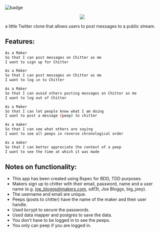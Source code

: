 ![badge](https://img.shields.io/badge/build-passing-green.svg?style=flat)

<p align="center">
  <img src="https://cloud.githubusercontent.com/assets/15385627/12234274/badb1db2-b863-11e5-8921-d6e21758f68d.png" />
</p>
a little Twitter clone that allows users to post messages to a public stream.

Features:
-------

```sh
As a Maker
So that I can post messages on Chitter as me
I want to sign up for Chitter

As a Maker
So that I can post messages on Chitter as me
I want to log in to Chitter

As a Maker
So that I can avoid others posting messages on Chitter as me
I want to log out of Chitter

As a Maker
So that I can let people know what I am doing  
I want to post a message (peep) to chitter

As a maker
So that I can see what others are saying  
I want to see all peeps in reverse chronological order

As a maker
So that I can better appreciate the context of a peep
I want to see the time at which it was made
```

Notes on functionality:
------

* This app has been created using Rspec for BDD, TDD purposes.
* Makers sign up to chitter with their email, password, name and a user name (e.g.  joe_bloggs@makers.com, sdf3t, Joe Bloggs, big_joey).
* The username and email are unique.
* Peeps (posts to chitter) have the name of the maker and their user handle.
* Used bcrypt to secure the passwords.
* Used data mapper and postgres to save the data.
* You don't have to be logged in to see the peeps.
* You only can peep if you are logged in.
